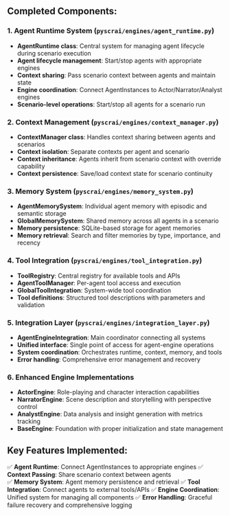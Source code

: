 ## Completed Components:

### 1. Agent Runtime System (`pyscrai/engines/agent_runtime.py`)

- __AgentRuntime class__: Central system for managing agent lifecycle during scenario execution
- __Agent lifecycle management__: Start/stop agents with appropriate engines
- __Context sharing__: Pass scenario context between agents and maintain state
- __Engine coordination__: Connect AgentInstances to Actor/Narrator/Analyst engines
- __Scenario-level operations__: Start/stop all agents for a scenario run

### 2. Context Management (`pyscrai/engines/context_manager.py`)

- __ContextManager class__: Handles context sharing between agents and scenarios
- __Context isolation__: Separate contexts per agent and scenario
- __Context inheritance__: Agents inherit from scenario context with override capability
- __Context persistence__: Save/load context state for scenario continuity

### 3. Memory System (`pyscrai/engines/memory_system.py`)

- __AgentMemorySystem__: Individual agent memory with episodic and semantic storage
- __GlobalMemorySystem__: Shared memory across all agents in a scenario
- __Memory persistence__: SQLite-based storage for agent memories
- __Memory retrieval__: Search and filter memories by type, importance, and recency

### 4. Tool Integration (`pyscrai/engines/tool_integration.py`)

- __ToolRegistry__: Central registry for available tools and APIs
- __AgentToolManager__: Per-agent tool access and execution
- __GlobalToolIntegration__: System-wide tool coordination
- __Tool definitions__: Structured tool descriptions with parameters and validation

### 5. Integration Layer (`pyscrai/engines/integration_layer.py`)

- __AgentEngineIntegration__: Main coordinator connecting all systems
- __Unified interface__: Single point of access for agent-engine operations
- __System coordination__: Orchestrates runtime, context, memory, and tools
- __Error handling__: Comprehensive error management and recovery

### 6. Enhanced Engine Implementations

- __ActorEngine__: Role-playing and character interaction capabilities
- __NarratorEngine__: Scene description and storytelling with perspective control
- __AnalystEngine__: Data analysis and insight generation with metrics tracking
- __BaseEngine__: Foundation with proper initialization and state management

## Key Features Implemented:

✅ __Agent Runtime__: Connect AgentInstances to appropriate engines ✅ __Context Passing__: Share scenario context between agents\
✅ __Memory System__: Agent memory persistence and retrieval ✅ __Tool Integration__: Connect agents to external tools/APIs ✅ __Engine Coordination__: Unified system for managing all components ✅ __Error Handling__: Graceful failure recovery and comprehensive logging


